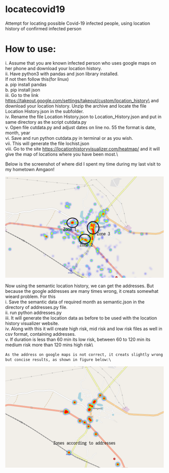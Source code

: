 # locatecovid19
Attempt for locating possible Covid-19 infected people, using location history of confirmed infected person


# How to use:
  i. Assume that you are known infected person who uses google maps on her phone
  and download your location history.\
  ii. Have python3 with pandas and json library installed.\
       If not then follow this(for linux)\
       a. pip install pandas\
       b. pip install json\
  iii. Go to the link https://takeout.google.com/settings/takeout/custom/location_history\
       and download your location history. Unzip the archive and locate the file\
       Location History.json in the subfolder.\
  iv. Rename the file Location History.json to Location_History.json and put in\
      same directory as the script cutdata.py\
   v. Open file cutdata.py and adjust dates on line no. 55 the format is date,
      month, year\
   vi. Save and run python cutdata.py in terminal or as you wish.\
   vii. This will generate the file lochist.json\
   viii. Go to the site https://locationhistoryvisualizer.com/heatmap/ and
      it will give the map of locations where you have been most.\

Below is the screenshot of where did I spent my time during my last visit to my hometown Amgaon!

![alt text](https://github.com/hiteshvvr/locatecovid19/blob/master/image.png)

Now using the semantic location history, we can get the addresses. But because
the google addresses are many times wrong, it creats somewhat wieard problem.
For this \
    i. Save the semantic data of required month as semantic.json in the
    directory of addresses.py file.\
    ii. run python addresses.py \
    iii. It will generate the location data as before to be used with the
    location history visualizer website.\
    iv. Along with this it will create high risk, mid risk and low risk files as
    well in csv format, containing addresses.\
    v. If duration is less than 60 min its low risk, between 60 to 120 min its
    medium risk more than 120 mins high risk\

    As the address on google maps is not correct, it creats slightly wrong 
    but concise results, as shown in figure below:\

![alt text](https://github.com/hiteshvvr/locatecovid19/blob/master/image2.png)
